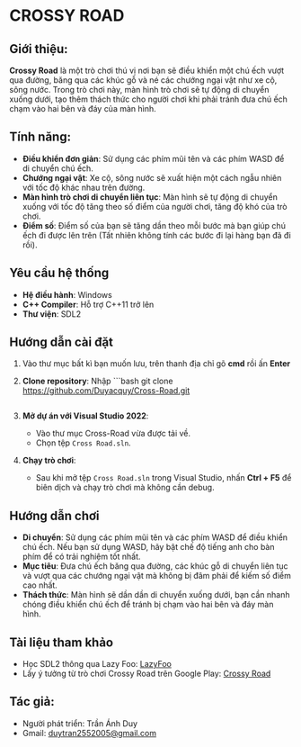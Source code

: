 # CROSSY ROAD

## Giới thiệu: 
**Crossy Road** là một trò chơi thú vị nơi bạn sẽ điều khiển một chú ếch vượt qua đường, băng qua các khúc gỗ và né các chướng ngại vật như xe cộ, sông nước. Trong trò chơi này, màn hình trò chơi sẽ tự động di chuyển xuống dưới, tạo thêm thách thức cho người chơi khi phải tránh đưa chú ếch chạm vào hai bên và đáy của màn hình.

## Tính năng:
- **Điều khiển đơn giản**: Sử dụng các phím mũi tên và các phím WASD để di chuyển chú ếch.
- **Chướng ngại vật**: Xe cộ, sông nước sẽ xuất hiện một cách ngẫu nhiên với tốc độ khác nhau trên đường.
- **Màn hình trò chơi di chuyển liên tục**: Màn hình sẽ tự động di chuyển xuống với tốc độ tăng theo số điểm của người chơi, tăng độ khó của trò chơi.
- **Điểm số**: Điểm số của bạn sẽ tăng dần theo mỗi bước mà bạn giúp chú ếch đi được lên trên (Tất nhiên không tính các bước đi lại hàng bạn đã đi rồi).
  
 ## Yêu cầu hệ thống
- **Hệ điều hành**: Windows
- **C++ Compiler**: Hỗ trợ C++11 trở lên
- **Thư viện**: SDL2

## Hướng dẫn cài đặt
1. Vào thư mục bất kì bạn muốn lưu, trên thanh địa chỉ gõ **cmd** rồi ấn **Enter**
  
2. **Clone repository**:
    Nhập ```bash
    git clone https://github.com/Duyacquy/Cross-Road.git
    ```
3. **Mở dự án với Visual Studio 2022**:
    - Vào thư mục Cross-Road vừa được tải về.
    - Chọn tệp `Cross Road.sln`.
4. **Chạy trò chơi**:
    - Sau khi mở tệp `Cross Road.sln` trong Visual Studio, nhấn **Ctrl + F5** để biên dịch và chạy trò chơi mà không cần debug.

## Hướng dẫn chơi
- **Di chuyển**: Sử dụng các phím mũi tên và các phím WASD để điều khiển chú ếch. Nếu bạn sử dụng WASD, hãy bật chế độ tiếng anh cho bàn phím để có trải nghiệm tốt nhất.
- **Mục tiêu**: Đưa chú ếch băng qua đường, các khúc gỗ di chuyển liên tục và vượt qua các chướng ngại vật mà không bị đâm phải để kiếm số điểm cao nhất.
- **Thách thức**: Màn hình sẽ dần dần di chuyển xuống dưới, bạn cần nhanh chóng điều khiển chú ếch để tránh bị chạm vào hai bên và đáy màn hình.

## Tài liệu tham khảo
- Học SDL2 thông qua Lazy Foo: [LazyFoo](https://lazyfoo.net/tutorials/SDL/index.php)
- Lấy ý tưởng từ trò chơi Crossy Road trên Google Play: [Crossy Road](https://play.google.com/store/apps/details?id=com.yodo1.crossyroad&hl=vi&gl=US)
  
## Tác giả:
  - Người phát triển: Trần Ánh Duy
  - Gmail: duytran2552005@gmail.com
